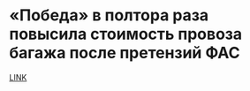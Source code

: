#  «Победа» в полтора раза повысила стоимость провоза багажа после претензий ФАС 



[LINK](https://varlamov.ru/3078885.html)